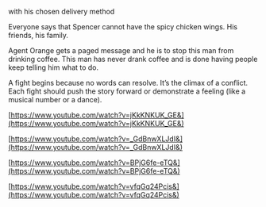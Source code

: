 with his chosen delivery method

Everyone says that Spencer cannot have the spicy chicken wings. His friends, his family.

Agent Orange gets a paged message and he is to stop this man from drinking coffee. This man has never drank coffee and is done having people keep telling him what to do.

A fight begins because no words can resolve. It’s the climax of a conflict. Each fight should push the story forward or demonstrate a feeling (like a musical number or a dance).

[https://www.youtube.com/watch?v=jKkKNKUK_GE&](https://www.youtube.com/watch?v=jKkKNKUK_GE&)

[https://www.youtube.com/watch?v=_GdBnwXLJdI&](https://www.youtube.com/watch?v=_GdBnwXLJdI&)

[https://www.youtube.com/watch?v=BPjG6fe-eTQ&](https://www.youtube.com/watch?v=BPjG6fe-eTQ&)

[https://www.youtube.com/watch?v=vfqGq24Pcis&](https://www.youtube.com/watch?v=vfqGq24Pcis&)